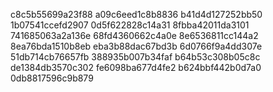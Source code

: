 c8c5b55699a23f88
a09c6eed1c8b8836
b41d4d127252bb50
1b07541ccefd2907
0d5f622828c14a31
8fbba42011da3101
741685063a2a136e
68fd4360662c4a0e
8e6536811cc144a2
8ea76bda1510b8eb
eba3b88dac67bd3b
6d0766f9a4dd307e
51db714cb76657fb
388935b007b34faf
b64b53c308b05c8c
de1384db3570c302
fe6098ba677d4fe2
b624bbf442b0d7a0
0db8817596c9b879
